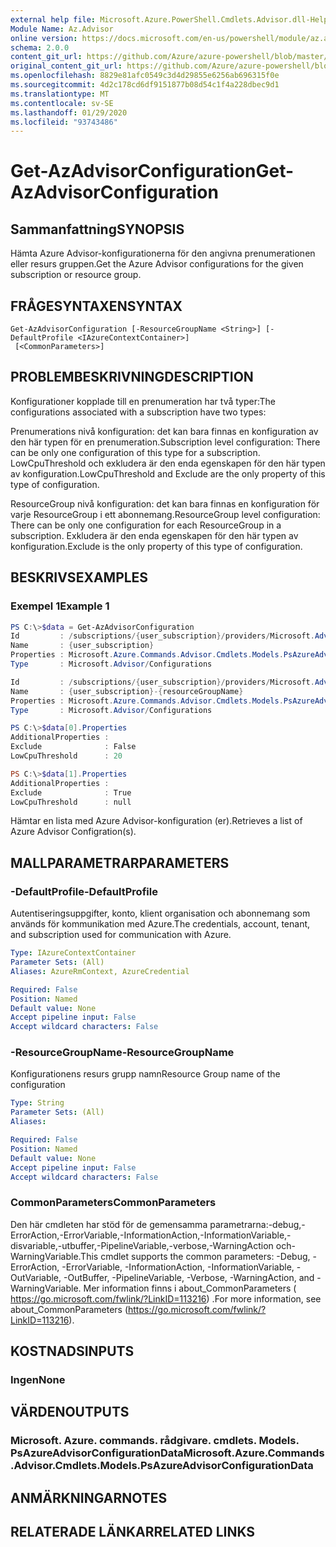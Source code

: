 ```yaml
---
external help file: Microsoft.Azure.PowerShell.Cmdlets.Advisor.dll-Help.xml
Module Name: Az.Advisor
online version: https://docs.microsoft.com/en-us/powershell/module/az.advisor/get-azadvisorconfiguration
schema: 2.0.0
content_git_url: https://github.com/Azure/azure-powershell/blob/master/src/Advisor/Advisor/help/Get-AzAdvisorConfiguration.md
original_content_git_url: https://github.com/Azure/azure-powershell/blob/master/src/Advisor/Advisor/help/Get-AzAdvisorConfiguration.md
ms.openlocfilehash: 8829e81afc0549c3d4d29855e6256ab696315f0e
ms.sourcegitcommit: 4d2c178cd6df9151877b08d54c1f4a228dbec9d1
ms.translationtype: MT
ms.contentlocale: sv-SE
ms.lasthandoff: 01/29/2020
ms.locfileid: "93743486"
---
```

# <span data-ttu-id="31de0-101">Get-AzAdvisorConfiguration</span><span class="sxs-lookup"><span data-stu-id="31de0-101">Get-AzAdvisorConfiguration</span></span>

## <span data-ttu-id="31de0-102">Sammanfattning</span><span class="sxs-lookup"><span data-stu-id="31de0-102">SYNOPSIS</span></span>
<span data-ttu-id="31de0-103">Hämta Azure Advisor-konfigurationerna för den angivna prenumerationen eller resurs gruppen.</span><span class="sxs-lookup"><span data-stu-id="31de0-103">Get the Azure Advisor configurations for the given subscription or resource group.</span></span>

## <span data-ttu-id="31de0-104">FRÅGESYNTAXEN</span><span class="sxs-lookup"><span data-stu-id="31de0-104">SYNTAX</span></span>

```
Get-AzAdvisorConfiguration [-ResourceGroupName <String>] [-DefaultProfile <IAzureContextContainer>]
 [<CommonParameters>]
```

## <span data-ttu-id="31de0-105">PROBLEMBESKRIVNING</span><span class="sxs-lookup"><span data-stu-id="31de0-105">DESCRIPTION</span></span>
<span data-ttu-id="31de0-106">Konfigurationer kopplade till en prenumeration har två typer:</span><span class="sxs-lookup"><span data-stu-id="31de0-106">The configurations associated with a subscription have two types:</span></span>

<span data-ttu-id="31de0-107">Prenumerations nivå konfiguration: det kan bara finnas en konfiguration av den här typen för en prenumeration.</span><span class="sxs-lookup"><span data-stu-id="31de0-107">Subscription level configuration: There can be only one configuration of this type for a subscription.</span></span> <span data-ttu-id="31de0-108">LowCpuThreshold och exkludera är den enda egenskapen för den här typen av konfiguration.</span><span class="sxs-lookup"><span data-stu-id="31de0-108">LowCpuThreshold and Exclude are the only property of this type of configuration.</span></span>

<span data-ttu-id="31de0-109">ResourceGroup nivå konfiguration: det kan bara finnas en konfiguration för varje ResourceGroup i ett abonnemang.</span><span class="sxs-lookup"><span data-stu-id="31de0-109">ResourceGroup level configuration: There can be only one configuration for each ResourceGroup in a subscription.</span></span> <span data-ttu-id="31de0-110">Exkludera är den enda egenskapen för den här typen av konfiguration.</span><span class="sxs-lookup"><span data-stu-id="31de0-110">Exclude is the only property of this type of configuration.</span></span>

## <span data-ttu-id="31de0-111">BESKRIVS</span><span class="sxs-lookup"><span data-stu-id="31de0-111">EXAMPLES</span></span>

### <span data-ttu-id="31de0-112">Exempel 1</span><span class="sxs-lookup"><span data-stu-id="31de0-112">Example 1</span></span>
```powershell
PS C:\>$data = Get-AzAdvisorConfiguration
Id         : /subscriptions/{user_subscription}/providers/Microsoft.Advisor/configurations/{user_subscription}
Name       : {user_subscription}
Properties : Microsoft.Azure.Commands.Advisor.Cmdlets.Models.PsAzureAdvisorConfigurationProperties
Type       : Microsoft.Advisor/Configurations

Id         : /subscriptions/{user_subscription}/providers/Microsoft.Advisor/configurations/{user_subscription}-{resourceGroupName}
Name       : {user_subscription}-{resourceGroupName}
Properties : Microsoft.Azure.Commands.Advisor.Cmdlets.Models.PsAzureAdvisorConfigurationProperties
Type       : Microsoft.Advisor/Configurations

PS C:\>$data[0].Properties
AdditionalProperties :
Exclude              : False
LowCpuThreshold      : 20

PS C:\>$data[1].Properties
AdditionalProperties :
Exclude              : True
LowCpuThreshold      : null

```
<span data-ttu-id="31de0-113">Hämtar en lista med Azure Advisor-konfiguration (er).</span><span class="sxs-lookup"><span data-stu-id="31de0-113">Retrieves a list of Azure Advisor Configration(s).</span></span>

## <span data-ttu-id="31de0-114">MALLPARAMETRAR</span><span class="sxs-lookup"><span data-stu-id="31de0-114">PARAMETERS</span></span>

### <span data-ttu-id="31de0-115">-DefaultProfile</span><span class="sxs-lookup"><span data-stu-id="31de0-115">-DefaultProfile</span></span>
<span data-ttu-id="31de0-116">Autentiseringsuppgifter, konto, klient organisation och abonnemang som används för kommunikation med Azure.</span><span class="sxs-lookup"><span data-stu-id="31de0-116">The credentials, account, tenant, and subscription used for communication with Azure.</span></span>

```yaml
Type: IAzureContextContainer
Parameter Sets: (All)
Aliases: AzureRmContext, AzureCredential

Required: False
Position: Named
Default value: None
Accept pipeline input: False
Accept wildcard characters: False
```

### <span data-ttu-id="31de0-117">-ResourceGroupName</span><span class="sxs-lookup"><span data-stu-id="31de0-117">-ResourceGroupName</span></span>
<span data-ttu-id="31de0-118">Konfigurationens resurs grupp namn</span><span class="sxs-lookup"><span data-stu-id="31de0-118">Resource Group name of the configuration</span></span>

```yaml
Type: String
Parameter Sets: (All)
Aliases:

Required: False
Position: Named
Default value: None
Accept pipeline input: False
Accept wildcard characters: False
```

### <span data-ttu-id="31de0-119">CommonParameters</span><span class="sxs-lookup"><span data-stu-id="31de0-119">CommonParameters</span></span>
<span data-ttu-id="31de0-120">Den här cmdleten har stöd för de gemensamma parametrarna:-debug,-ErrorAction,-ErrorVariable,-InformationAction,-InformationVariable,-disvariable,-utbuffer,-PipelineVariable,-verbose,-WarningAction och-WarningVariable.</span><span class="sxs-lookup"><span data-stu-id="31de0-120">This cmdlet supports the common parameters: -Debug, -ErrorAction, -ErrorVariable, -InformationAction, -InformationVariable, -OutVariable, -OutBuffer, -PipelineVariable, -Verbose, -WarningAction, and -WarningVariable.</span></span>
<span data-ttu-id="31de0-121">Mer information finns i about_CommonParameters ( https://go.microsoft.com/fwlink/?LinkID=113216) .</span><span class="sxs-lookup"><span data-stu-id="31de0-121">For more information, see about_CommonParameters (https://go.microsoft.com/fwlink/?LinkID=113216).</span></span>

## <span data-ttu-id="31de0-122">KOSTNADS</span><span class="sxs-lookup"><span data-stu-id="31de0-122">INPUTS</span></span>

### <span data-ttu-id="31de0-123">Ingen</span><span class="sxs-lookup"><span data-stu-id="31de0-123">None</span></span>

## <span data-ttu-id="31de0-124">VÄRDEN</span><span class="sxs-lookup"><span data-stu-id="31de0-124">OUTPUTS</span></span>

### <span data-ttu-id="31de0-125">Microsoft. Azure. commands. rådgivare. cmdlets. Models. PsAzureAdvisorConfigurationData</span><span class="sxs-lookup"><span data-stu-id="31de0-125">Microsoft.Azure.Commands.Advisor.Cmdlets.Models.PsAzureAdvisorConfigurationData</span></span>

## <span data-ttu-id="31de0-126">ANMÄRKNINGAR</span><span class="sxs-lookup"><span data-stu-id="31de0-126">NOTES</span></span>

## <span data-ttu-id="31de0-127">RELATERADE LÄNKAR</span><span class="sxs-lookup"><span data-stu-id="31de0-127">RELATED LINKS</span></span>
